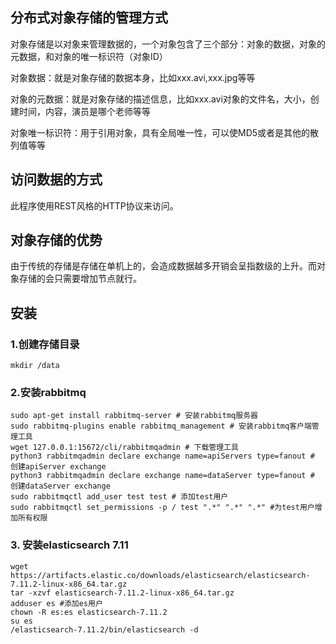 ## 分布式对象存储的管理方式

对象存储是以对象来管理数据的，一个对象包含了三个部分：对象的数据，对象的元数据，和对象的唯一标识符（对象ID）

对象数据：就是对象存储的数据本身，比如xxx.avi,xxx.jpg等等

对象的元数据：就是对象存储的描述信息，比如xxx.avi对象的文件名，大小，创建时间，内容，演员是哪个老师等等

对象唯一标识符：用于引用对象，具有全局唯一性，可以使MD5或者是其他的散列值等等



## 访问数据的方式

此程序使用REST风格的HTTP协议来访问。



## 对象存储的优势

由于传统的存储是存储在单机上的，会造成数据越多开销会呈指数级的上升。而对象存储的会只需要增加节点就行。


## 安装
### 1.创建存储目录
```shell script
mkdir /data
```
### 2.安装rabbitmq
```shell script
sudo apt-get install rabbitmq-server # 安装rabbitmq服务器
sudo rabbitmq-plugins enable rabbitmq_management # 安装rabbitmq客户端管理工具
wget 127.0.0.1:15672/cli/rabbitmqadmin # 下载管理工具
python3 rabbitmqadmin declare exchange name=apiServers type=fanout # 创建apiServer exchange
python3 rabbitmqadmin declare exchange name=dataServer type=fanout # 创建dataServer exchange
sudo rabbitmqctl add_user test test # 添加test用户
sudo rabbitmqctl set_permissions -p / test ".*" ".*" ".*" #为test用户增加所有权限
```

### 3. 安装elasticsearch 7.11
```shell script
wget https://artifacts.elastic.co/downloads/elasticsearch/elasticsearch-7.11.2-linux-x86_64.tar.gz
tar -xzvf elasticsearch-7.11.2-linux-x86_64.tar.gz
adduser es #添加es用户
chown -R es:es elasticsearch-7.11.2
su es
/elasticsearch-7.11.2/bin/elasticsearch -d
```
